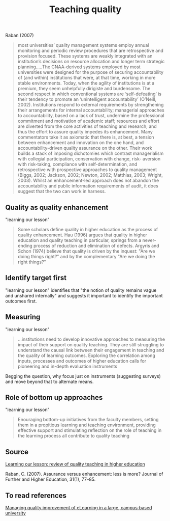 ﻿---
backlinks:
- title: Quality teaching
  url: /memex/sense/Quality-and-teaching/quality-teaching.html
- title: Quality and teaching
  url: /memex/sense/Quality-and-teaching/quality-and-teaching.html
title: Teaching quality
---
Raban (2007)
> most universities’ quality management systems employ annual monitoring and periodic review procedures that are retrospective and provision focused. These systems are weakly integrated with an institution’s decisions on resource allocation and longer term strategic planning.....The CNAA-derived systems employed by most universities were designed for the purpose of securing accountability of (and within) institutions that were, at that time, working in more stable environments. Today, when the agility of institutions is at a premium, they seem unhelpfully dirigiste and burdensome.
> The second respect in which conventional systems are ‘self-defeating’ is their tendency to promote an ‘unintelligent accountability’ (O’Neill, 2002). Institutions respond to external requirements by strengthening their arrangements for internal accountability; managerial approaches to accountability, based on a lack of trust, undermine the professional commitment and motivation of academic staff; resources and effort are diverted from the core activities of teaching and research; and thus the effort to assure quality impedes its enhancement.
> Many commentators take it as axiomatic that there is, at best, a tension between enhancement and innovation on the one hand, and accountability-driven quality assurance on the other. Their work builds a stack of imposing dichotomies which contrast managerialism with collegial participation, conservation with change, risk- aversion with risk-taking, compliance with self-determination, and retrospective with prospective approaches to quality management (Biggs, 2002; Jackson, 2002; Newton, 2002; Matthias, 2003; Wright, 2003). Whilst an enhancement-led approach does not abandon the accountability and public information requirements of audit, it does suggest that the two can work in harness.

## Quality as quality enhancement

"learning our lesson"
> Some scholars define quality in higher education as the process of quality enhancement. Hau (1996) argues that quality in higher education and quality teaching in particular, springs from a never-ending process of reduction and elimination of defects. Argyris and Schon (1974) believe that quality is driven by the inquest: "Are we doing things right?" and by the complementary "Are we doing the right things?"

## Identify target first

"learning our lesson" identifies that "the notion of quality remains vague and unshared internally" and suggests it important to identify the important outcomes first.

## Measuring

"learning our lesson"
> ...institutions need to develop innovative approaches to measuring the impact of their support on quality teaching. They are still struggling to understand the causal link between their engagement in teaching and the quality of learning outcomes. Exploring the correlation among inputs, processes and outcomes of higher education calls for pioneering and in-depth evaluation instruments

Begging the question, why focus just on instruments (suggesting surveys) and move beyond that to alternate means.

## Role of bottom up approaches

"learning our lesson"
> Enouraging bottom-up initiatives from the faculty members, setting them in a propitious learning and teaching environment, providing effective support and stimulating reflection on the role of teaching in the learning process all contribute to quality teaching

## Source

[Learning our lesson: review of quality teaching in higher education](https://books.google.com.au/books?hl=en&lr=&id=mi7WAgAAQBAJ&oi=fnd&pg=PA3&ots=ouJUSq3gfK&sig=Ru_9fhmtXA1Dsu7d_kZJFmoRcB0#v=onepage&q&f=false)

Raban, C. (2007). Assurance versus enhancement: less is more? Journal of Further and Higher Education, 31(1), 77–85.

## To read references

[Managing quality improvement of eLearning in a large, campus‐based university](http://www.emeraldinsight.com.ezproxy.usq.edu.au/doi/full/10.1108/09684880710723007)